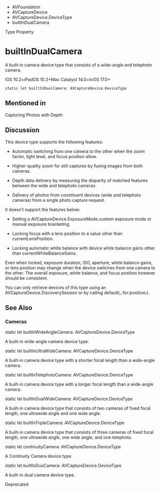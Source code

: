 

- AVFoundation
- AVCaptureDevice
- AVCaptureDevice.DeviceType
-  builtInDualCamera 

Type Property

# builtInDualCamera

A built-in camera device type that consists of a wide-angle and telephoto camera.

iOS 10.2+iPadOS 10.2+Mac Catalyst 14.0+tvOS 17.0+

``` source
static let builtInDualCamera: AVCaptureDevice.DeviceType
```

## Mentioned in 

Capturing Photos with Depth

## Discussion

This device type supports the following features:

- Automatic switching from one camera to the other when the zoom factor, light level, and focus position allow.

- Higher-quality zoom for still captures by fusing images from both cameras.

- Depth data delivery by measuring the disparity of matched features between the wide and telephoto cameras.

- Delivery of photos from constituent devices (wide and telephoto cameras) from a single photo capture request.

It doesn’t support the features below:

- Setting a AVCaptureDevice.ExposureMode.custom exposure mode or manual exposure bracketing.

- Locking focus with a lens position to a value other than currentLensPosition.

- Locking automatic white balance with device white balance gains other than currentWhiteBalanceGains.

Even when locked, exposure duration, ISO, aperture, white balance gains, or lens position may change when the device switches from one camera to the other. The overall exposure, white balance, and focus position however should be consistent.

You can only retrieve devices of this type using an AVCaptureDevice.DiscoverySession or by calling default(_:for:position:).

## See Also

### Cameras

static let builtInWideAngleCamera: AVCaptureDevice.DeviceType

A built-in wide-angle camera device type.

static let builtInUltraWideCamera: AVCaptureDevice.DeviceType

A built-in camera device type with a shorter focal length than a wide-angle camera.

static let builtInTelephotoCamera: AVCaptureDevice.DeviceType

A built-in camera device type with a longer focal length than a wide-angle camera.

static let builtInDualWideCamera: AVCaptureDevice.DeviceType

A built-in camera device type that consists of two cameras of fixed focal length, one ultrawide angle and one wide angle.

static let builtInTripleCamera: AVCaptureDevice.DeviceType

A built-in camera device type that consists of three cameras of fixed focal length, one ultrawide angle, one wide angle, and one telephoto.

static let continuityCamera: AVCaptureDevice.DeviceType

A Continuity Camera device type.

static let builtInDuoCamera: AVCaptureDevice.DeviceType

A built-in dual camera device type.

Deprecated

